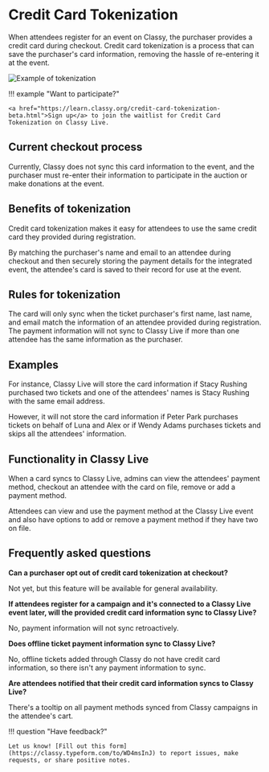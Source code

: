# Credit Card Tokenization

When attendees register for an event on Classy, the purchaser provides a credit card during checkout. Credit card tokenization is a process that can save the purchaser's card information, removing the hassle of re-entering it at the event.

![Example of tokenization](https://learn.classy.org/rs/673-DCU-558/images/tokenization-example.png?version=0)

!!! example "Want to participate?"

    <a href="https://learn.classy.org/credit-card-tokenization-beta.html">Sign up</a> to join the waitlist for Credit Card Tokenization on Classy Live.

## Current checkout process

Currently, Classy does not sync this card information to the event, and the purchaser must re-enter their information to participate in the auction or make donations at the event.

## Benefits of tokenization

Credit card tokenization makes it easy for attendees to use the same credit card they provided during registration.

By matching the purchaser's name and email to an attendee during checkout and then securely storing the payment details for the integrated event, the attendee's card is saved to their record for use at the event.

## Rules for tokenization

The card will only sync when the ticket purchaser's first name, last name, and email match the information of an attendee provided during registration. The payment information will not sync to Classy Live if more than one attendee has the same information as the purchaser.

## Examples

For instance, Classy Live will store the card information if Stacy Rushing purchased two tickets and one of the attendees' names is Stacy Rushing with the same email address.

However, it will not store the card information if Peter Park purchases tickets on behalf of Luna and Alex or if Wendy Adams purchases tickets and skips all the attendees' information.

## Functionality in Classy Live

When a card syncs to Classy Live, admins can view the attendees' payment method, checkout an attendee with the card on file, remove or add a payment method.

Attendees can view and use the payment method at the Classy Live event and also have options to add or remove a payment method if they have two on file.

## Frequently asked questions

**Can a purchaser opt out of credit card tokenization at checkout?**

Not yet, but this feature will be available for general availability.

**If attendees register for a campaign and it's connected to a Classy Live event later, will the provided credit card information sync to Classy Live?**

No, payment information will not sync retroactively.

**Does offline ticket payment information sync to Classy Live?**

No, offline tickets added through Classy do not have credit card information, so there isn't any payment information to sync.

**Are attendees notified that their credit card information syncs to Classy Live?**

There's a tooltip on all payment methods synced from Classy campaigns in the attendee's cart.

!!! question "Have feedback?"

    Let us know! [Fill out this form](https://classy.typeform.com/to/WD4msInJ) to report issues, make requests, or share positive notes.
